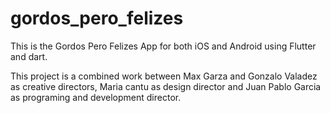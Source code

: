 # gordos_pero_felizes

This is the Gordos Pero Felizes App for both iOS and Android using Flutter and dart.

This project is a combined work between Max Garza and Gonzalo Valadez as creative directors, 
Maria cantu as design director and Juan Pablo Garcia as programing and development director.
